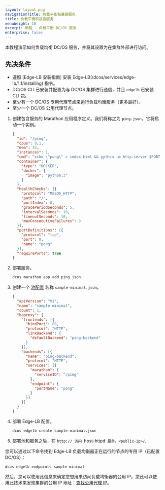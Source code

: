 ```yaml
---
layout: layout.pug
navigationTitle: 负载平衡和暴露服务
title: 负载平衡和暴露服务
menuWeight: 10
excerpt: 教程 - 负载平衡 DC/OS 服务
enterprise: false
---
```


本教程演示如何负载均衡 DC/OS 服务，并将其设置为在集群外部进行访问。

## 先决条件

* 遵照 [Edge-LB 安装指南] 安装 Edge-LB(/dcos/services/edge-lb/1.1/installing) 指令。
* DC/OS CLI 已安装并配置为与 DC/OS 集群进行通信，并且 `edgelb` 已安装 CLI 包。
* 至少有一个 DC/OS 专用代理节点来运行负载均衡服务（更多最好）。
* 至少一个 DC/OS 公用代理节点。

1. 创建包含服务的 Marathon 应用程序定义。我们将称之为 `ping.json`。它将启动一个实例。

   ```json
   {
     "id": "/ping",
     "cpus": 0.1,
     "mem": 32,
     "instances": 1,
     "cmd": "echo \"pong\" > index.html && python -m http.server $PORT0",
     "container": {
       "type": "DOCKER",
       "docker": {
         "image": "python:3"
       }
     },
     "healthChecks": [{
       "protocol": "MESOS_HTTP",
       "path": "/",
       "portIndex": 0,
       "gracePeriodSeconds": 5,
       "intervalSeconds": 10,
       "timeoutSeconds": 10,
       "maxConsecutiveFailures": 3
     }],
     "portDefinitions": [{
       "protocol": "tcp",
       "port": 0,
       "name": "pong"
     }],
     "requirePorts": true
   }
   ```

1. 部署服务。

   ```bash
   dcos marathon app add ping.json
   ```

1. 创建一个 [池配置](/dcos/cn/services/edge-lb/1.1/pool-configuration/) 名称 `sample-minimal.json`。

   ```json
   {
     "apiVersion": "V2",
     "name": "sample-minimal",
     "count": 1,
     "haproxy": {
       "frontends": [{
         "bindPort": 80,
         "protocol": "HTTP",
         "linkBackend": {
           "defaultBackend": "ping-backend"
         }
       }],
       "backends": [{
         "name": "ping-backend",
         "protocol": "HTTP",
         "services": [{
           "marathon": {
             "serviceID": "/ping"
           },
           "endpoint": {
             "portName": "pong"
           }
         }]
       }]
     }
   }
   ```

1. 部署 Edge-LB 配置。

   ```bash
   dcos edgelb create sample-minimal.json
   ```

1. 部署池和服务之后，在 `http:// 访问 `host-httpd` 服务。<public-ip>/`.

 您可以通过以下命令找到 Edge-LB 负载均衡器正在运行的节点的专用 IP（已配置 DC/OS）：

   ```
   dcos edgelb endpoints sample-minimal
   ```

 然后，您可以使用此信息来确定您想用来访问负载均衡器的公用 IP。您还可以使用此技术来发现集群的公用 IP 地址：[查找公用代理 IP](/cn/1.11/administering-clusters/locate-public-agent/)。
